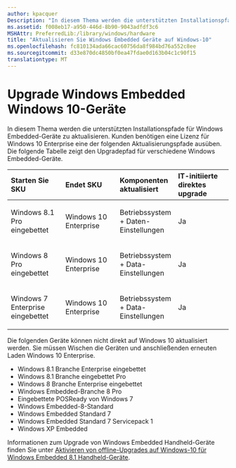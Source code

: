 ```yaml
---
author: kpacquer
Description: "In diesem Thema werden die unterstützten Installationspfade für Windows Embedded-Geräte zu aktualisieren. Kunden benötigen eine Lizenz für Windows 10 Enterprise."
ms.assetid: f008eb17-a950-446d-8b90-9043adfdf3c6
MSHAttr: PreferredLib:/library/windows/hardware
title: "Aktualisieren Sie Windows Embedded Geräte auf Windows-10"
ms.openlocfilehash: fc810134ada66cac60756da8f984bd76a552c8ee
ms.sourcegitcommit: d33e870dc4850bf0ea47fdae0d163b04c1c90f15
translationtype: MT
---
```

# <a name="upgrade-windows-embedded-devices-to-windows-10"></a>Upgrade Windows Embedded Windows 10-Geräte


In diesem Thema werden die unterstützten Installationspfade für Windows Embedded-Geräte zu aktualisieren. Kunden benötigen eine Lizenz für Windows 10 Enterprise eine der folgenden Aktualisierungspfade ausüben. Die folgende Tabelle zeigt den Upgradepfad für verschiedene Windows Embedded-Geräte.

<table>
<colgroup>
<col width="25%" />
<col width="25%" />
<col width="25%" />
<col width="25%" />
</colgroup>
<thead>
<tr class="header">
<th align="left">Starten Sie SKU</th>
<th align="left">Endet SKU</th>
<th align="left">Komponenten aktualisiert</th>
<th align="left">IT-initiierte direktes upgrade</th>
</tr>
</thead>
<tbody>
<tr class="odd">
<td align="left"><p>Windows 8.1 Pro eingebettet</p></td>
<td align="left"><p>Windows 10 Enterprise</p></td>
<td align="left"><p>Betriebssystem + Daten-Einstellungen</p></td>
<td align="left"><p>Ja</p></td>
</tr>
<tr class="even">
<td align="left"><p>Windows 8 Pro eingebettet</p></td>
<td align="left"><p>Windows 10 Enterprise</p></td>
<td align="left"><p>Betriebssystem + Data-Einstellungen</p></td>
<td align="left"><p>Ja</p></td>
</tr>
<tr class="odd">
<td align="left"><p>Windows 7 Enterprise eingebettet</p></td>
<td align="left"><p>Windows 10 Enterprise</p></td>
<td align="left"><p>Betriebssystem + Data-Einstellungen</p></td>
<td align="left"><p>Ja</p></td>
</tr>
</tbody>
</table>

 

Die folgenden Geräte können nicht direkt auf Windows 10 aktualisiert werden. Sie müssen Wischen die Geräten und anschließenden erneuten Laden Windows 10 Enterprise.

-   Windows 8.1 Branche Enterprise eingebettet
-   Windows 8.1 Branche eingebettet Pro
-   Windows 8 Branche Enterprise eingebettet
-   Windows Embedded-Branche 8 Pro
-   Eingebettete POSReady von Windows 7
-   Windows Embedded-8-Standard
-   Windows Embedded Standard 7
-   Windows Embedded Standard 7 Servicepack 1
-   Windows XP Embedded

Informationen zum Upgrade von Windows Embedded Handheld-Geräte finden Sie unter [Aktivieren von offline-Upgrades auf Windows-10 für Windows Embedded 8.1 Handheld-Geräte](https://msdn.microsoft.com/library/windows/hardware/mt412023).

 

 





